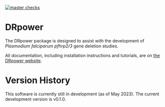 
[![master checks](https://github.com/mrc-ide/DRpower/workflows/checks_master/badge.svg)](https://github.com/mrc-ide/DRpower/actions)


# DRpower

The DRpower package is designed to assist with the development of *Plasmodium
falciparum* *pfhrp2/3* gene deletion studies.

All documentation, including installation instructions and tutorials, are on
[the DRpower website](https://mrc-ide.github.io/DRpower/).


# Version History

This software is currently still in development (as of May 2023). The current development version is v0.1.0.
